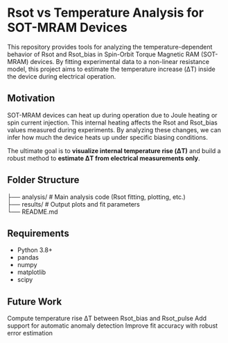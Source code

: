 # Rsot vs Temperature Analysis for SOT-MRAM Devices

This repository provides tools for analyzing the temperature-dependent behavior of Rsot and Rsot_bias in Spin-Orbit Torque Magnetic RAM (SOT-MRAM) devices. By fitting experimental data to a non-linear resistance model, this project aims to estimate the temperature increase (ΔT) inside the device during electrical operation.


##  Motivation

SOT-MRAM devices can heat up during operation due to Joule heating or spin current injection. This internal heating affects the Rsot and Rsot_bias values measured during experiments. By analyzing these changes, we can infer how much the device heats up under specific biasing conditions.

The ultimate goal is to **visualize internal temperature rise (ΔT)** and build a robust method to **estimate ΔT from electrical measurements only**.



## Folder Structure
├── analysis/ # Main analysis code (Rsot fitting, plotting, etc.)  
├── results/ # Output plots and fit parameters  
└── README.md  

##  Requirements
- Python 3.8+
- pandas
- numpy
- matplotlib
- scipy

##  Future Work
Compute temperature rise ΔT between Rsot_bias and Rsot_pulse
Add support for automatic anomaly detection
Improve fit accuracy with robust error estimation

